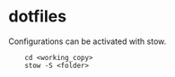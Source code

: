 dotfiles
========

Configurations can be activated with stow.

        cd <working_copy> 
        stow -S <folder>

